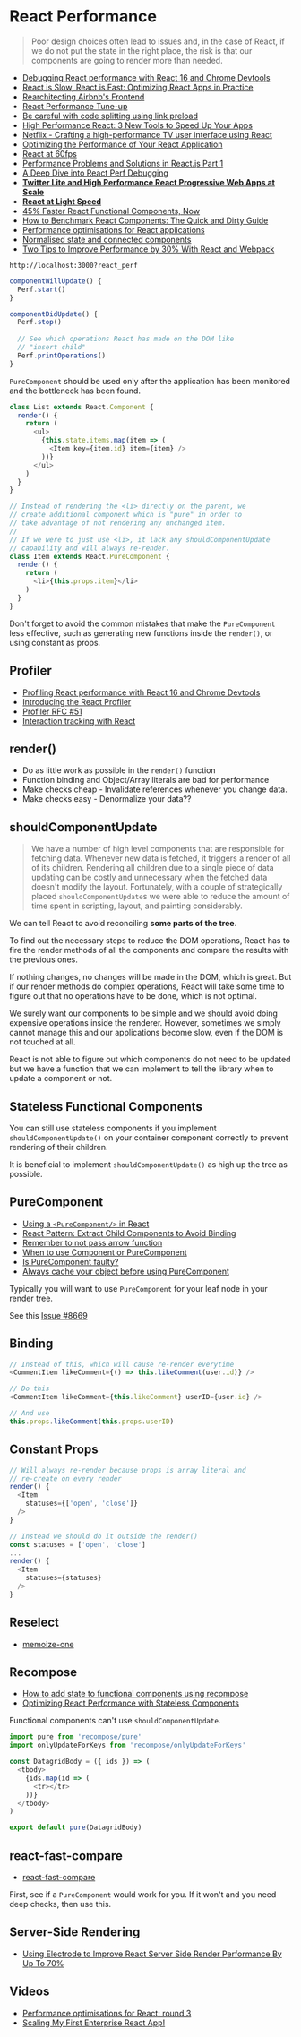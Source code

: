 # React Performance

> Poor design choices often lead to issues and, in the case of React, if we do not put the state in the right place, the risk is that our components are going to render more than needed.

* [Debugging React performance with React 16 and Chrome Devtools](https://building.calibreapp.com/debugging-react-performance-with-react-16-and-chrome-devtools-c90698a522ad)
* [React is Slow, React is Fast: Optimizing React Apps in Practice](https://medium.com/dailyjs/react-is-slow-react-is-fast-optimizing-react-apps-in-practice-394176a11fba)
* [Rearchitecting Airbnb's Frontend](https://medium.com/airbnb-engineering/rearchitecting-airbnbs-frontend-5e213efc24d2)
* [React Performance Tune-up](http://engineering.invisionapp.com/post/react-performance-tune-up/)
* [Be careful with code splitting using link preload](https://medium.com/reloading/a-link-rel-preload-analysis-from-the-chrome-data-saver-team-5edf54b08715#.ssqki3op6)
* [High Performance React: 3 New Tools to Speed Up Your Apps](https://medium.freecodecamp.org/make-react-fast-again-tools-and-techniques-for-speeding-up-your-react-app-7ad39d3c1b82)
* [Netflix - Crafting a high-performance TV user interface using React](https://medium.com/netflix-techblog/crafting-a-high-performance-tv-user-interface-using-react-3350e5a6ad3b)
* [Optimizing the Performance of Your React Application](https://auth0.com/blog/optimizing-react/)
* [React at 60fps](https://hackernoon.com/react-at-60fps-4e36b8189a4c)
* [Performance Problems and Solutions in React.js Part 1](https://blog.axosoft.com/2017/03/30/performance-solutions-react-js-pt-1/)
* [A Deep Dive into React Perf Debugging](http://benchling.engineering/deep-dive-react-perf-debugging/)
* [**Twitter Lite and High Performance React Progressive Web Apps at Scale**](https://medium.com/@paularmstrong/twitter-lite-and-high-performance-react-progressive-web-apps-at-scale-d28a00e780a3)
* [**React at Light Speed**](https://blog.vixlet.com/react-at-light-speed-78cd172a6411)
* [45% Faster React Functional Components, Now](https://medium.com/missive-app/45-faster-react-functional-components-now-3509a668e69f)
* [How to Benchmark React Components: The Quick and Dirty Guide](https://engineering.musefind.com/how-to-benchmark-react-components-the-quick-and-dirty-guide-f595baf1014c)
* [Performance optimisations for React applications](https://medium.com/@alexandereardon/performance-optimisations-for-react-applications-b453c597b191)
* [Normalised state and connected components](https://medium.com/@alexandereardon/performance-optimisations-for-react-applications-round-2-2042e5c9af97)
* [Two Tips to Improve Performance by 30% With React and Webpack](http://engineering.teacherspayteachers.com/2017/08/16/two-tips-to-improve-performance-by-30-with-react-and-webpack.html)

```
http://localhost:3000?react_perf
```

```js
componentWillUpdate() {
  Perf.start()
}

componentDidUpdate() {
  Perf.stop()
  
  // See which operations React has made on the DOM like
  // "insert child"
  Perf.printOperations()
}
```

`PureComponent` should be used only after the application has been monitored and the bottleneck has been found.

```js
class List extends React.Component {
  render() {
    return (
      <ul>
        {this.state.items.map(item => (
          <Item key={item.id} item={item} />
        ))}
      </ul>
    )
  }
}

// Instead of rendering the <li> directly on the parent, we
// create additional component which is "pure" in order to
// take advantage of not rendering any unchanged item.
//
// If we were to just use <li>, it lack any shouldComponentUpdate
// capability and will always re-render.
class Item extends React.PureComponent {
  render() {
    return (
      <li>{this.props.item}</li>
    )
  }
}
```

Don't forget to avoid the common mistakes that make the `PureComponent` less effective, such as generating new functions inside the `render()`, or using constant as props.

## Profiler

* [Profiling React performance with React 16 and Chrome Devtools](https://calibreapp.com/blog/react-performance-profiling-optimization/)
* [Introducing the React Profiler](https://reactjs.org/blog/2018/09/10/introducing-the-react-profiler.html)
* [Profiler RFC #51](https://github.com/reactjs/rfcs/pull/51)
* [Interaction tracking with React](https://gist.github.com/bvaughn/8de925562903afd2e7a12554adcdda16)

## render()

* Do as little work as possible in the `render()` function
* Function binding and Object/Array literals are bad for performance
* Make checks cheap - Invalidate references whenever you change data.
* Make checks easy - Denormalize your data??

## shouldComponentUpdate

> We have a number of high level components that are responsible for fetching data. Whenever new data is fetched, it triggers a render of all of its children. Rendering all children due to a single piece of data updating can be costly and unnecessary when the fetched data doesn't modify the layout. Fortunately, with a couple of strategically placed `shouldComponentUpdate`s we were able to reduce the amount of time spent in scripting, layout, and painting considerably.

We can tell React to avoid reconciling **some parts of the tree**.

To find out the necessary steps to reduce the DOM operations, React has to fire the render methods of all the components and compare the results with the previous ones.

If nothing changes, no changes will be made in the DOM, which is great. But if our render methods do complex operations, React will take some time to figure out that no operations have to be done, which is not optimal.

We surely want our components to be simple and we should avoid doing expensive operations inside the renderer. However, sometimes we simply cannot manage this and our applications become slow, even if the DOM is not touched at all.

React is not able to figure out which components do not need to be updated but we have a function that we can implement to tell the library when to update a component or not.

## Stateless Functional Components

You can still use stateless components if you implement `shouldComponentUpdate()` on your container component correctly to prevent rendering of their children.

It is beneficial to implement `shouldComponentUpdate()` as high up the tree as possible.

## PureComponent

* [Using a `<PureComponent/>` in React](https://medium.com/front-end-hacking/using-a-purecomponent-in-reacts-262972f9f1e0)
* [React Pattern: Extract Child Components to Avoid Binding](https://medium.freecodecamp.org/react-pattern-extract-child-components-to-avoid-binding-e3ad8310725e)
* [Remember to not pass arrow function](https://medium.com/@housecor/hi-dana-great-question-note-this-affbe4a2f168)
* [When to use Component or PureComponent](https://codeburst.io/when-to-use-component-or-purecomponent-a60cfad01a81)
* [Is PureComponent faulty?](https://medium.com/myheritage-engineering/how-to-greatly-improve-your-react-app-performance-e70f7cbbb5f6)
* [Always cache your object before using PureComponent](https://hackernoon.com/react-purecomponent-considered-harmful-8155b5c1d4bc)

Typically you will want to use `PureComponent` for your leaf node in your render tree.

See this [Issue #8669](https://github.com/facebook/react/issues/8669)

## Binding

```js
// Instead of this, which will cause re-render everytime
<CommentItem likeComment={() => this.likeComment(user.id)} />

// Do this
<CommentItem likeComment={this.likeComment} userID={user.id} />

// And use
this.props.likeComment(this.props.userID)
```

## Constant Props

```js
// Will always re-render because props is array literal and
// re-create on every render
render() {
  <Item
    statuses={['open', 'close']}
  />
}

// Instead we should do it outside the render()
const statuses = ['open', 'close']
...
render() {
  <Item
    statuses={statuses}
  />
}
```

## Reselect

* [memoize-one](https://github.com/alexreardon/memoize-one)

## Recompose

* [How to add state to functional components using recompose](http://blog.jakoblind.no/2017/04/03/how-to-add-state-to-functional-components-using-recompose/)
* [Optimizing React Performance with Stateless Components](https://www.sitepoint.com/optimizing-react-performance-stateless-components/)

Functional components can't use `shouldComponentUpdate`.

```js
import pure from 'recompose/pure'
import onlyUpdateForKeys from 'recompose/onlyUpdateForKeys'

const DatagridBody = ({ ids }) => (
  <tbody>
    {ids.map(id => (
      <tr></tr>
    ))}
  </tbody>
)

export default pure(DatagridBody)
```

## react-fast-compare

* [react-fast-compare](https://github.com/FormidableLabs/react-fast-compare)

First, see if a `PureComponent` would work for you. If it won't and you need deep checks, then use this.

## Server-Side Rendering

* [Using Electrode to Improve React Server Side Render Performance By Up To 70%](https://medium.com/walmartlabs/using-electrode-to-improve-react-server-side-render-performance-by-up-to-70-e43f9494eb8b)

## Videos

* [Performance optimisations for React: round 3](https://www.youtube.com/watch?v=JZF06CPqOQ0)
* [Scaling My First Enterprise React App!](https://www.youtube.com/watch?v=sL4D_zRUVw4)

